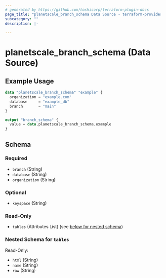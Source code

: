 ```yaml
---
# generated by https://github.com/hashicorp/terraform-plugin-docs
page_title: "planetscale_branch_schema Data Source - terraform-provider-planetscale"
subcategory: ""
description: |-
  
---
```


# planetscale_branch_schema (Data Source)



## Example Usage

```terraform
data "planetscale_branch_schema" "example" {
  organization = "example.com"
  database     = "example_db"
  branch       = "main"
}

output "branch_schema" {
  value = data.planetscale_branch_schema.example
}
```

<!-- schema generated by tfplugindocs -->
## Schema

### Required

- `branch` (String)
- `database` (String)
- `organization` (String)

### Optional

- `keyspace` (String)

### Read-Only

- `tables` (Attributes List) (see [below for nested schema](#nestedatt--tables))

<a id="nestedatt--tables"></a>
### Nested Schema for `tables`

Read-Only:

- `html` (String)
- `name` (String)
- `raw` (String)
